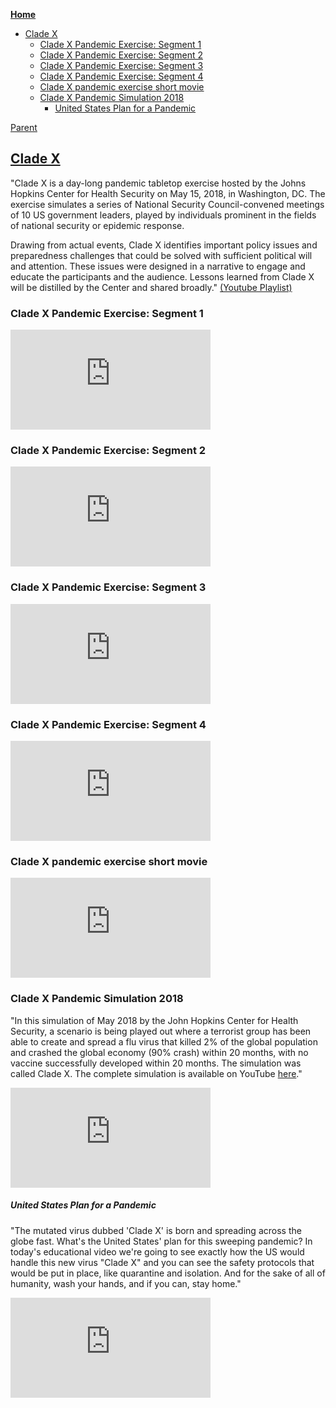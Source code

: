 <!-- START doctoc generated TOC please keep comment here to allow auto update -->
<!-- DON'T EDIT THIS SECTION, INSTEAD RE-RUN doctoc TO UPDATE -->
**[Home](#pages/blog/cv19/index)**

- [Clade X](#clade-x)
  - [Clade X Pandemic Exercise: Segment 1](#clade-x-pandemic-exercise-segment-1)
  - [Clade X Pandemic Exercise: Segment 2](#clade-x-pandemic-exercise-segment-2)
  - [Clade X Pandemic Exercise: Segment 3](#clade-x-pandemic-exercise-segment-3)
  - [Clade X Pandemic Exercise: Segment 4](#clade-x-pandemic-exercise-segment-4)
  - [Clade X pandemic exercise short movie](#clade-x-pandemic-exercise-short-movie)
  - [Clade X Pandemic Simulation 2018](#clade-x-pandemic-simulation-2018)
      - [United States Plan for a Pandemic](#united-states-plan-for-a-pandemic)

<!-- END doctoc generated TOC please keep comment here to allow auto update -->

[Parent](#pages/blog/cv19/jhchs)

## [Clade X](https://www.centerforhealthsecurity.org/our-work/events/2018_clade_x_exercise/index.html)

"Clade X is a day-long pandemic tabletop exercise hosted by the Johns Hopkins 
Center for Health Security on May 15, 2018, in Washington, DC. The exercise 
simulates a series of National Security Council-convened meetings of 10 US 
government leaders, played by individuals prominent in the fields of national 
security or epidemic response.

Drawing from actual events, Clade X identifies important policy issues and 
preparedness challenges that could be solved with sufficient political will and 
attention. These issues were designed in a narrative to engage and educate the 
participants and the audience. Lessons learned from Clade X will be distilled 
by the Center and shared broadly." [(Youtube Playlist)](https://www.youtube.com/watch?v=sJ1x8SlNxj0&list=PL9-oVXQX88etOom0YJndz0xw21AnQmfvV)

### Clade X Pandemic Exercise: Segment 1
<iframe width="320" height="160" src="https://www.youtube.com/embed/sJ1x8SlNxj0" frameborder="0" allow="accelerometer; autoplay; encrypted-media; gyroscope; picture-in-picture" allowfullscreen></iframe>

### Clade X Pandemic Exercise: Segment 2


<iframe width="320" height="160" src="https://www.youtube.com/embed/-4xiQHv4Y20" frameborder="0" allow="accelerometer; autoplay; encrypted-media; gyroscope; picture-in-picture" allowfullscreen></iframe>


### Clade X Pandemic Exercise: Segment 3

<iframe width="320" height="160" src="https://www.youtube.com/embed/QeRAb5JE1Pw" frameborder="0" allow="accelerometer; autoplay; encrypted-media; gyroscope; picture-in-picture" allowfullscreen></iframe>

### Clade X Pandemic Exercise: Segment 4

<iframe width="320" height="160" src="https://www.youtube.com/embed/tqa7NHq73xM" frameborder="0" allow="accelerometer; autoplay; encrypted-media; gyroscope; picture-in-picture" allowfullscreen></iframe>

### Clade X pandemic exercise short movie

<iframe width="320" height="160" src="https://www.youtube.com/embed/4grOOGZryFo" frameborder="0" allow="accelerometer; autoplay; encrypted-media; gyroscope; picture-in-picture" allowfullscreen></iframe>

### Clade X Pandemic Simulation 2018

"In this simulation of May 2018 by the John Hopkins Center for Health Security, a scenario is being played out where a terrorist group has been able to create and spread a flu virus that killed 2% of the global population and crashed the global economy (90% crash) within 20 months, with no vaccine successfully developed within 20 months. The simulation was called Clade X. 
The complete simulation is available on YouTube 
[here](https://www.youtube.com/results?search_query=Clade+X)."


<iframe width="320" height="160" src="https://www.youtube.com/embed/H_rt6pXO-9U" frameborder="0" allow="accelerometer; autoplay; encrypted-media; gyroscope; picture-in-picture" allowfullscreen></iframe>

##### United States Plan for a Pandemic

"The mutated virus dubbed 'Clade X'  is born and spreading across the globe 
fast. What's the United States' plan for this sweeping pandemic? In today's 
educational video we're going to see exactly how the US would handle this new 
virus "Clade X" and you can see the safety protocols that would be put in 
place, like quarantine and isolation. And for the sake of all of humanity, 
wash your hands, and if you can, stay home."

<iframe width="320" height="160" src="https://www.youtube.com/embed/HVpz19qvllQ" frameborder="0" allow="accelerometer; autoplay; encrypted-media; gyroscope; picture-in-picture" allowfullscreen></iframe>



